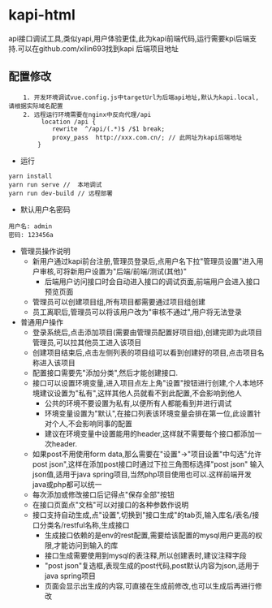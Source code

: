 # kapi-html
 api接口调试工具,类似yapi,用户体验更佳,此为kapi前端代码,运行需要kpi后端支持.可以在github.com/xilin693找到kapi
后端项目地址
## 配置修改
```
    1. 开发环境调试vue.config.js中targetUrl为后端api地址,默认为kapi.local,请根据实际域名配置
    2. 远程运行环境需要在nginx中反向代理/api
         location /api {
            rewrite  ^/api/(.*)$ /$1 break;
            proxy_pass  http://xxx.com.cn/; // 此网址为kapi后端地址
        }
```
* 运行
```
yarn install
yarn run serve //  本地调试
yarn run dev-build // 远程部署
```
* 默认用户名密码
```
用户名: admin
密码: 123456a
```
* 管理员操作说明
  * 新用户通过kapi前台注册,管理员登录后,点用户名下拉"管理员设置"进入用户审核,可将新用户设置为"后端/前端/测试(其他)"
    * 后端用户访问接口时会自动进入接口的调试页面,前端用户会进入接口预览页面
  * 管理员可以创建项目组,所有项目都需要通过项目组创建
  * 员工离职后,管理员可以将该用户改为"审核不通过",用户将无法登录
* 普通用户操作
  * 登录系统后,点击添加项目(需要由管理员配置好项目组),创建完即为此项目管理员,可以拉其他员工进入该项目
  * 创建项目结束后,点击左侧列表的项目组可以看到创建好的项目,点击项目名称进入该项目
  * 配置接口需要先"添加分类",然后才能创建接口.
  * 接口可以设置环境变量,进入项目点左上角"设置"按钮进行创建,个人本地环境建议设置为"私有",这样其他人员就看不到此配置,不会影响到他人
    * 公共的环境不要设置为私有,以便所有人都能看到并进行调试
    * 环境变量设置为"默认",在接口列表该环境变量会排在第一位,此设置针对个人,不会影响同事的配置
    * 建议在环境变量中设置能用的header,这样就不需要每个接口都添加一次header.
  * 如果post不用使用form data,那么需要在"设置"->"项目设置"中勾选"允许post json",这样在添加post接口时通过下拉三角图标选择"post json"
    输入json值,适用于java spring项目,当然php项目使用也可以.这样前端开发java或php都可以统一
  * 每次添加或修改接口后记得点"保存全部"按钮
  * 在接口页面点"文档"可以对接口的各种参数作说明
  * 接口支持自动生成,点"设置",切换到"接口生成"的tab页,输入库名/表名/接口分类名/restful名称,生成接口
    * 生成接口依赖的是env的rest配置,需要给该配置的mysql用户更高的权限,才能访问到输入的库
    * 接口生成需要使用到mysql的表注释,所以创建表时,建议注释字段
    * "post json"复选框,表现生成的post代码,post默认内容为json,适用于java spring项目
    * 页面会显示出生成的内容,可直接在生成前修改,也可以生成后再进行修改